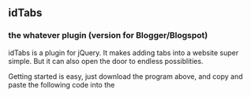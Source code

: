 ## idTabs
### the whatever plugin (version for Blogger/Blogspot)

idTabs is a plugin for jQuery.
It makes adding tabs into a website super simple.
But it can also open the door to endless possiblities.

Getting started is easy, just download the program above,
and copy and paste the following code into the <head>
  
<script src='[https://cdn.rawgit.com/rodmontgt/idTabs/master/idTabs-stramaxon.js]()' type='text/javascript'/>

Now any <a href="#tab"> inside of an element with class="idTabs"
will show the element with id="tab". See below for a better example:

  <ul class="idTabs"> 
    <li><a href="#jquery">jQuery</a></li> 
    <li><a href="#official">Tabs 3</a></li> 
  </ul> 
  <div id="jquery">If you haven't checked out ...</div> 
  <div id="official">idTabs is only a simple ...</div>

More info at:
http://www.stramaxon.com/2012/07/jquery-tabs-plugin-blogger.html